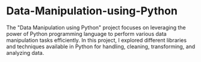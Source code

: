 # Data-Manipulation-using-Python
The "Data Manipulation using Python" project focuses on leveraging the power of Python programming language to perform various data manipulation tasks efficiently. In this project, I explored different libraries and techniques available in Python for handling, cleaning, transforming, and analyzing data.

